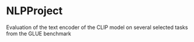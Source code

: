 # NLPProject
Evaluation of the text encoder  of the CLIP model  on several selected tasks from the GLUE benchmark    
